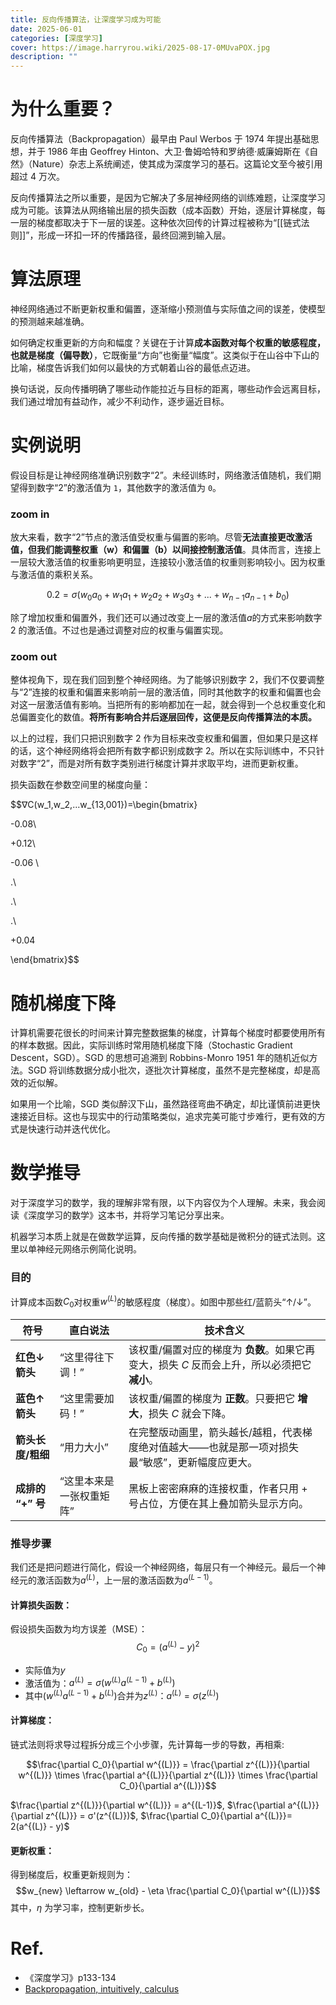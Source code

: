 ```yaml
---
title: 反向传播算法，让深度学习成为可能
date: 2025-06-01
categories: [深度学习]
cover: https://image.harryrou.wiki/2025-08-17-0MUvaPOX.jpg
description: ""
---
```


# 为什么重要？

反向传播算法（Backpropagation）最早由 Paul Werbos 于 1974 年提出基础思想，并于 1986 年由 Geoffrey Hinton、大卫·鲁姆哈特和罗纳德·威廉姆斯在《自然》（Nature）杂志上系统阐述，使其成为深度学习的基石。这篇论文至今被引用超过 4 万次。

反向传播算法之所以重要，是因为它解决了多层神经网络的训练难题，让深度学习成为可能。该算法从网络输出层的损失函数（成本函数）开始，逐层计算梯度，每一层的梯度都取决于下一层的误差。这种依次回传的计算过程被称为“[[链式法则]]”，形成一环扣一环的传播路径，最终回溯到输入层。


# 算法原理

神经网络通过不断更新权重和偏置，逐渐缩小预测值与实际值之间的误差，使模型的预测越来越准确。

如何确定权重更新的方向和幅度？关键在于计算**成本函数对每个权重的敏感程度，也就是梯度（偏导数）**，它既衡量“方向”也衡量“幅度”。这类似于在山谷中下山的比喻，梯度告诉我们如何以最快的方式朝着山谷的最低点迈进。

换句话说，反向传播明确了哪些动作能拉近与目标的距离，哪些动作会远离目标，我们通过增加有益动作，减少不利动作，逐步逼近目标。

# 实例说明

假设目标是让神经网络准确识别数字“2”。未经训练时，网络激活值随机，我们期望得到数字“2”的激活值为 `1`，其他数字的激活值为 `0`。


### zoom in

放大来看，数字“2”节点的激活值受权重与偏置的影响。尽管**无法直接更改激活值，但我们能调整权重（w）和偏置（b）以间接控制激活值**。具体而言，连接上一层较大激活值的权重影响更明显，连接较小激活值的权重则影响较小。因为权重与激活值的乘积关系。

$$0.2 = σ(w_0a_0+w_1a_1+w_2a_2+w_3a_3+...+w_{n-1}a_{n-1}+b_0)$$




除了增加权重和偏置外，我们还可以通过改变上一层的激活值$a$的方式来影响数字 2 的激活值。不过也是通过调整对应的权重与偏置实现。



### zoom out

整体视角下，现在我们回到整个神经网络。为了能够识别数字 2，我们不仅要调整与“2”连接的权重和偏置来影响前一层的激活值，同时其他数字的权重和偏置也会对这一层激活值有影响。当把所有的影响都加在一起，就会得到一个总权重变化和总偏置变化的数值。**将所有影响合并后逐层回传，这便是反向传播算法的本质。**


以上的过程，我们只把识别数字 2 作为目标来改变权重和偏置，但如果只是这样的话，这个神经网络将会把所有数字都识别成数字 2。所以在实际训练中，不只针对数字“2”，而是对所有数字类别进行梯度计算并求取平均，进而更新权重。


损失函数在参数空间里的梯度向量：

$$∇C(w_1,w_2,...w_{13,001})=\begin{bmatrix}

-0.08\\

+0.12\\

-0.06 \\

.\\

.\\

.\\

+0.04

\end{bmatrix}$$

# 随机梯度下降

计算机需要花很长的时间来计算完整数据集的梯度，计算每个梯度时都要使用所有的样本数据。因此，实际训练时常用随机梯度下降（Stochastic Gradient Descent，SGD）。SGD 的思想可追溯到 Robbins-Monro 1951 年的随机近似方法。SGD 将训练数据分成小批次，逐批次计算梯度，虽然不是完整梯度，却是高效的近似解。

如果用一个比喻，SGD 类似醉汉下山，虽然路径弯曲不确定，却比谨慎前进更快速接近目标。这也与现实中的行动策略类似，追求完美可能寸步难行，更有效的方式是快速行动并迭代优化。




# 数学推导

对于深度学习的数学，我的理解非常有限，以下内容仅为个人理解。未来，我会阅读《深度学习的数学》这本书，并将学习笔记分享出来。

机器学习本质上就是在做数学运算，反向传播的数学基础是微积分的链式法则。这里以单神经元网络示例简化说明。
### 目的

计算成本函数$C_0$对权重$w^{(L)}$的敏感程度（梯度）。如图中那些红/蓝箭头“↑/↓”。


| 符号            | 直白说法          | 技术含义                                                   |
| ------------- | ------------- | ------------------------------------------------------ |
| **红色↓箭头**     | “这里得往下调！”     | 该权重/偏置对应的梯度为 **负数**。如果它再变大，损失 $C$ 反而会上升，所以必须把它 **减小**。 |
| **蓝色↑箭头**     | “这里需要加码！”     | 该权重/偏置的梯度为 **正数**。只要把它 **增大**，损失 $C$ 就会下降。             |
| **箭头长度/粗细**   | “用力大小”        | 在完整版动画里，箭头越长/越粗，代表梯度绝对值越大——也就是那一项对损失最“敏感”，更新幅度应更大。     |
| **成排的 “+” 号** | “这里本来是一张权重矩阵” | 黑板上密密麻麻的连接权重，作者只用 + 号占位，方便在其上叠加箭头显示方向。                 |
### 推导步骤

我们还是把问题进行简化，假设一个神经网络，每层只有一个神经元。最后一个神经元的激活函数为$a^{(L)}$，上一层的激活函数为$a^{(L-1)}$。



#### 计算损失函数：

假设损失函数为均方误差（MSE）：
$$C_0 = (a^{(L)} - y)^2$$

- 实际值为$y$
- 激活值为：$a^{(L)}=σ(w^{(L)}a^{(L-1)}+b^{(L)})$ 
- 其中$(w^{(L)}a^{(L-1)}+b^{(L)})$合并为$z^{(L)}$：$a^{(L)}=σ(z^{(L)})$ 

#### 计算梯度：

链式法则将求导过程拆分成三个小步骤，先计算每一步的导数，再相乘:

$$\frac{\partial C_0}{\partial w^{(L)}} = \frac{\partial z^{(L)}}{\partial w^{(L)}} \times \frac{\partial a^{(L)}}{\partial z^{(L)}} \times \frac{\partial C_0}{\partial a^{(L)}}$$

$\frac{\partial z^{(L)}}{\partial w^{(L)}} = a^{(L-1)}$, $\frac{\partial a^{(L)}}{\partial z^{(L)}} = σ'(z^{(L)})$, $\frac{\partial C_0}{\partial a^{(L)}}= 2(a^{(L)} - y)$


#### 更新权重：

得到梯度后，权重更新规则为：
$$w_{new} \leftarrow w_{old} - \eta \frac{\partial C_0}{\partial w^{(L)}}$$
其中，$\eta$ 为学习率，控制更新步长。

# Ref.

- 《深度学习》p133-134
- [Backpropagation, intuitively, calculus](https://www.youtube.com/watch?v=Ilg3gGewQ5U&list=PLZHQObOWTQDNU6R1_67000Dx_ZCJB-3pi&index=3)
